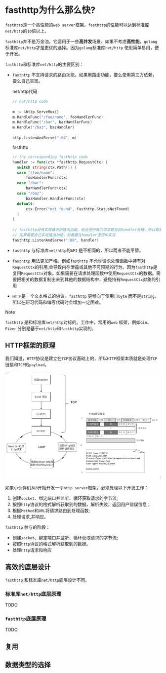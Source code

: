 # fasthttp为什么那么快?

`fasthttp`是一个高性能的`web server`框架。`fasthttp`的性能可以达到标准库`net/http`的`10`倍以上。

`fasthttp`并不是万金油，它适用于一些**高并发**场景。如果不考虑**高性能**，`golang`标准库`net/http`才是更优的选择。因为`golang`标准库`net/http` 使用简单易用，便于开发。

`fasthttp`和标准库`net/http`的主要区别：

- `fasthttp` 不支持请求的路由功能。如果用路由功能，要么使用第三方依赖，要么自己实现。  

  net/http代码

  ```go
  // net/http code
  
  m := &http.ServeMux{}
  m.HandleFunc("/foo/name", fooHandlerFunc)
  m.HandleFunc("/bar", barHandlerFunc)
  m.Handle("/baz", bazHandler)
  
  http.ListenAndServe(":80", m)
  
  ```

  fasthttp 

  ```go
  // the corresponding fasthttp code
  handler := func(ctx *fasthttp.RequestCtx) {
  	switch string(ctx.Path()) {
  	case "/foo/name":
  		fooHandlerFunc(ctx)
  	case "/bar":
  		barHandlerFunc(ctx)
  	case "/baz":
  		bazHandler.HandlerFunc(ctx)
  	default:
  		ctx.Error("not found", fasthttp.StatusNotFound)
  	}
  }
  
  // fasthttp没有实现请求的路由功能，他会把所有的请求都交由handler处理，所以需要在handler的执行逻辑中判断method、path
  // 如果需要自己实现路由功能，则需要在handler逻辑中实现
  fasthttp.ListenAndServe(":80", handler)
  ```

- `fasthttp`  与标准库`net/http`的`API` 是不相同的，所以两者不能平替。

- `fasthttp` 用法更加严格。例如`fasthttp` 不允许请求处理函数中持有对`RequestCtx`的引用,会导致内存泄露或其他不可预期的行为。因为`fasthttp`是复用`RequestCtx`对象。如果需要在请求处理函数中使用`RequestCtx`的数据。需要把相关的数据复制出来到其他的数据结构中，避免持有`RequestCtx`对象的引用

- `HTTP`是一个文本格式的协议。`fasthttp` 更倾向于使用`[]byte`  而不是`string`。所以在研习代码和编写代码时会增加一定困难。

  

> [!NOTE]
>
> `fasthttp` 是和标准库`net/http`对标的。工作中，常用的`web` 框架，例如`Gin`、  `Fiber` 分别是基于`net/http`和`fasthttp`实现的。




## HTTP框架的原理 

我们知道，`HTTP`协议是建立在`TCP`协议基础上的，所以`HTTP`框架本质就是处理`TCP`链接和`TCP`的`payload`。

<img src='./src/HTTP框架的原理.drawio.png'>

如果小伙伴们从`0`开始开发一个`http server`框架，必须处理以下开发工作：

1. 创建`socket`、绑定端口并监听、循环获取请求的字节流;
2. 按照`http`协议的格式解析获取到的数据，解析失败，返回用户错误信息；
3. 根据`Method`和`URL`将请求路由到处理函数;
4. 处理请求,并响应。



`fasthttp` 参与的阶段：

- 创建`socket`、绑定端口并监听、循环获取请求的字节流;
- 按照`http`协议的格式解析获取到的数据。
- 处理`http`请求和响应


## 高效的底层设计

`fasthttp` 和标准库`net/http`底层设计不同。

### 标准库`net/http`底层原理

TODO 

### `fasthttp`底层原理

TODO 


## 复用




## 数据类型的选择
